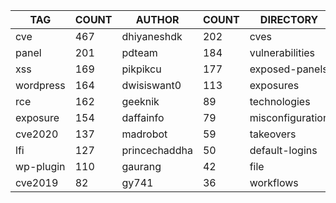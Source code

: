 |    TAG    | COUNT |    AUTHOR     | COUNT |    DIRECTORY     | COUNT | SEVERITY | COUNT |  TYPE   | COUNT |
|-----------|-------|---------------|-------|------------------|-------|----------|-------|---------|-------|
| cve       |   467 | dhiyaneshdk   |   202 | cves             |   473 | info     |   453 | http    |  1409 |
| panel     |   201 | pdteam        |   184 | vulnerabilities  |   230 | high     |   395 | file    |    42 |
| xss       |   169 | pikpikcu      |   177 | exposed-panels   |   202 | medium   |   313 | network |    32 |
| wordpress |   164 | dwisiswant0   |   113 | exposures        |   150 | critical |   187 | dns     |    10 |
| rce       |   162 | geeknik       |    89 | technologies     |   129 | low      |   150 |         |       |
| exposure  |   154 | daffainfo     |    79 | misconfiguration |   114 |          |       |         |       |
| cve2020   |   137 | madrobot      |    59 | takeovers        |    70 |          |       |         |       |
| lfi       |   127 | princechaddha |    50 | default-logins   |    44 |          |       |         |       |
| wp-plugin |   110 | gaurang       |    42 | file             |    42 |          |       |         |       |
| cve2019   |    82 | gy741         |    36 | workflows        |    33 |          |       |         |       |
